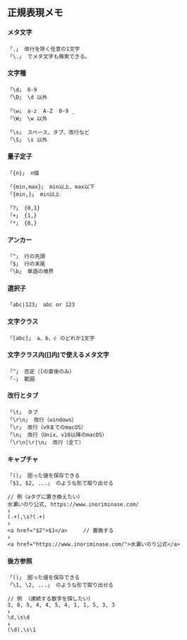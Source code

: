 ## 正規表現メモ

#### メタ文字
```
「.」 改行を除く任意の1文字
「\.」 でメタ文字も検索できる。
```

#### 文字種
```
「\d」 0-9
「\D」 \d 以外

「\w」 a-z  A-Z  0-9 _
「\W」 \w 以外

「\s」 スペース、タブ、改行など
「\S」 \s 以外
```

#### 量子定子
```
「{n}」 n個

「{min,max}」 min以上、max以下
「{min,}」 min以上

「?」 {0,1}
「+」 {1,}
「*」 {0,}
```

#### アンカー
```
「^」 行の先頭
「$」 行の末尾
「\b」 単語の境界
```

#### 選択子
```
「abc|123」 abc or 123
```

#### 文字クラス
```
「[abc]」 a、b、c のどれか1文字
```

#### 文字クラス内([]内)で使えるメタ文字
```
「^」 否定（[の直後のみ）
「-」 範囲
```

#### 改行とタブ
```
「\t」 タブ
「\r\n」 改行（windows）
「\r」 改行（v9までのmacOS）
「\n」 改行（Unix、v10以降のmacOS）
「\r\n|\r|\n」 改行（全て）
```

#### キャプチャ
```
「()」 囲った値を保存できる
「$1, $2, ...」 のような形で取り出せる

// 例（aタグに置き換えたい）
水瀬いのり公式, https://www.inoriminase.com/
↓
(.+),\s?(.+)
↓
<a href="$2">$1</a>     // 置換する
↓
<a href="https://www.inoriminase.com/">水瀬いのり公式</a>
```

#### 後方参照
```
「()」 囲った値を保存できる
「\1, \2, ...」 のような形で取り出せる

// 例 （連続する数字を探したい）
3, 8, 5, 4, 4, 5, 4, 1, 1, 5, 3, 3
↓
\d,\s\d
↓
(\d),\s\1
```